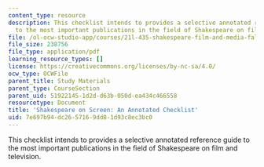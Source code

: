 ```yaml
---
content_type: resource
description: This checklist intends to provides a selective annotated reference guide
  to the most important publications in the field of Shakespeare on film and television.
file: /ol-ocw-studio-app/courses/21l-435-shakespeare-film-and-media-fall-2002/7e697b94dc2657169dd81d93c8ec3bc0_f02onscreen.pdf
file_size: 238756
file_type: application/pdf
learning_resource_types: []
license: https://creativecommons.org/licenses/by-nc-sa/4.0/
ocw_type: OCWFile
parent_title: Study Materials
parent_type: CourseSection
parent_uid: 51922145-1d2d-d63b-050d-ea434c466558
resourcetype: Document
title: 'Shakespeare on Screen: An Annotated Checklist'
uid: 7e697b94-dc26-5716-9dd8-1d93c8ec3bc0
---
```

This checklist intends to provides a selective annotated reference guide to the most important publications in the field of Shakespeare on film and television.